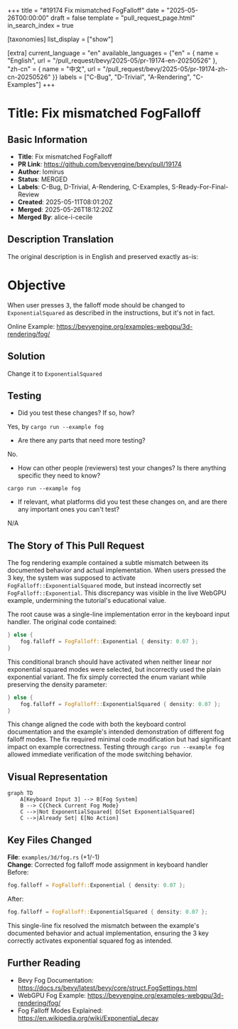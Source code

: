 +++
title = "#19174 Fix mismatched FogFalloff"
date = "2025-05-26T00:00:00"
draft = false
template = "pull_request_page.html"
in_search_index = true

[taxonomies]
list_display = ["show"]

[extra]
current_language = "en"
available_languages = {"en" = { name = "English", url = "/pull_request/bevy/2025-05/pr-19174-en-20250526" }, "zh-cn" = { name = "中文", url = "/pull_request/bevy/2025-05/pr-19174-zh-cn-20250526" }}
labels = ["C-Bug", "D-Trivial", "A-Rendering", "C-Examples"]
+++

# Title: Fix mismatched FogFalloff

## Basic Information
- **Title**: Fix mismatched FogFalloff  
- **PR Link**: https://github.com/bevyengine/bevy/pull/19174  
- **Author**: lomirus  
- **Status**: MERGED  
- **Labels**: C-Bug, D-Trivial, A-Rendering, C-Examples, S-Ready-For-Final-Review  
- **Created**: 2025-05-11T08:01:20Z  
- **Merged**: 2025-05-26T18:12:20Z  
- **Merged By**: alice-i-cecile  

## Description Translation
The original description is in English and preserved exactly as-is:

# Objective

When user presses <kbd>3</kbd>, the falloff mode should be changed to `ExponentialSquared` as described in the instructions, but it's not in fact.

Online Example: https://bevyengine.org/examples-webgpu/3d-rendering/fog/

## Solution

Change it to `ExponentialSquared`

## Testing

- Did you test these changes? If so, how?

Yes, by `cargo run --example fog`

- Are there any parts that need more testing?

No.

- How can other people (reviewers) test your changes? Is there anything specific they need to know?

```
cargo run --example fog
```

- If relevant, what platforms did you test these changes on, and are there any important ones you can't test?

N/A

## The Story of This Pull Request

The fog rendering example contained a subtle mismatch between its documented behavior and actual implementation. When users pressed the 3 key, the system was supposed to activate `FogFalloff::ExponentialSquared` mode, but instead incorrectly set `FogFalloff::Exponential`. This discrepancy was visible in the live WebGPU example, undermining the tutorial's educational value.

The root cause was a single-line implementation error in the keyboard input handler. The original code contained:

```rust
} else {
    fog.falloff = FogFalloff::Exponential { density: 0.07 };
}
```

This conditional branch should have activated when neither linear nor exponential squared modes were selected, but incorrectly used the plain exponential variant. The fix simply corrected the enum variant while preserving the density parameter:

```rust
} else {
    fog.falloff = FogFalloff::ExponentialSquared { density: 0.07 };
}
```

This change aligned the code with both the keyboard control documentation and the example's intended demonstration of different fog falloff modes. The fix required minimal code modification but had significant impact on example correctness. Testing through `cargo run --example fog` allowed immediate verification of the mode switching behavior.

## Visual Representation

```mermaid
graph TD
    A[Keyboard Input 3] --> B[Fog System]
    B --> C{Check Current Fog Mode}
    C -->|Not ExponentialSquared| D[Set ExponentialSquared]
    C -->|Already Set| E[No Action]
```

## Key Files Changed

**File**: `examples/3d/fog.rs` (+1/-1)  
**Change**: Corrected fog falloff mode assignment in keyboard handler  
Before:
```rust
fog.falloff = FogFalloff::Exponential { density: 0.07 };
```
After:
```rust
fog.falloff = FogFalloff::ExponentialSquared { density: 0.07 };
```

This single-line fix resolved the mismatch between the example's documented behavior and actual implementation, ensuring the 3 key correctly activates exponential squared fog as intended.

## Further Reading
- Bevy Fog Documentation: https://docs.rs/bevy/latest/bevy/core/struct.FogSettings.html
- WebGPU Fog Example: https://bevyengine.org/examples-webgpu/3d-rendering/fog/
- Fog Falloff Modes Explained: https://en.wikipedia.org/wiki/Exponential_decay